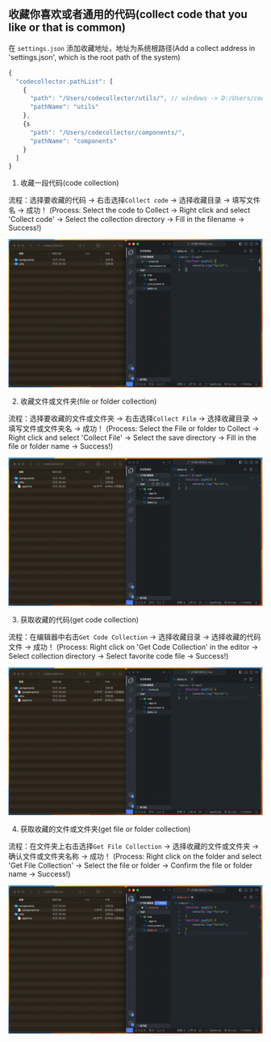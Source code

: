 ## 收藏你喜欢或者通用的代码(collect code that you like or that is common)

在 `settings.json` 添加收藏地址，地址为系统根路径(Add a collect address in 'settings.json', which is the root path of the system)

```js
{
  "codecollector.pathList": [
    {
      "path": "/Users/codecollector/utils/", // windows -> D:/Users/codecollector/utils/
      "pathName": "utils"
    },
    {s
      "path": "/Users/codecollector/components/",
      "pathName": "components"
    }
  ]
}
```

1. 收藏一段代码(code collection)

流程：选择要收藏的代码 -> 右击选择`Collect code` -> 选择收藏目录 -> 填写文件名 -> 成功！
(Process: Select the code to Collect -> Right click and select 'Collect code' -> Select the collection directory -> Fill in the filename -> Success!)

![code collection](https://github.com/xiaonanhaier/codecollector/blob/main/images/codeCollection.gif?raw=true)

2. 收藏文件或文件夹(file or folder collection)

流程：选择要收藏的文件或文件夹 -> 右击选择`Collect File` -> 选择收藏目录 -> 填写文件或文件夹名 -> 成功！
(Process: Select the File or folder to Collect -> Right click and select 'Collect File' -> Select the save directory -> Fill in the file or folder name -> Success!)

![file collection](https://github.com/xiaonanhaier/codecollector/blob/main/images/fileCollection.gif?raw=true)

3. 获取收藏的代码(get code collection)

流程：在编辑器中右击`Get Code Collection` -> 选择收藏目录 -> 选择收藏的代码文件 -> 成功！
(Process: Right click on 'Get Code Collection' in the editor -> Select collection directory -> Select favorite code file -> Success!)

![get code collection](https://github.com/xiaonanhaier/codecollector/blob/main/images/getCodeCollection.gif?raw=true)

4. 获取收藏的文件或文件夹(get file or folder collection)

流程：在文件夹上右击选择`Get File Collection` -> 选择收藏的文件或文件夹 -> 确认文件或文件夹名称 -> 成功！
(Process: Right click on the folder and select 'Get File Collection' -> Select the file or folder -> Confirm the file or folder name -> Success!)

![get file or folder collection](https://github.com/xiaonanhaier/codecollector/blob/main/images/getFileCollection.gif?raw=true)
